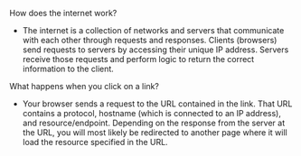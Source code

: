 How does the internet work? 
 - The internet is a collection of networks and servers that communicate with each other through requests and responses. Clients (browsers) send requests to servers by accessing their unique IP address. Servers receive those requests and perform logic to return the correct information to the client. 

 What happens when you click on a link?
  - Your browser sends a request to the URL contained in the link. That URL contains a protocol, hostname (which is connected to an IP address), and resource/endpoint. Depending on the response from the server at the URL, you will most likely be redirected to another page where it will load the resource specified in the URL. 